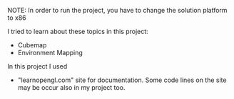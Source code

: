 NOTE: In order to run the project, you have to change the solution platform to x86

I tried to learn about these topics in this project:

- Cubemap
- Environment Mapping

In this project I used
- "learnopengl.com" site for documentation. Some code lines on the site may be occur also in my project too.